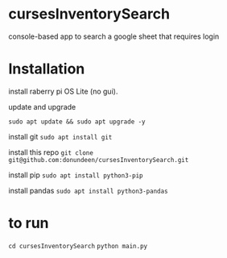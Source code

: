 # cursesInventorySearch
console-based app to search a google sheet that requires login

# Installation

install raberry pi OS Lite (no gui).

update and upgrade

`sudo apt update && sudo apt upgrade -y`

install git
`sudo apt install git`

install this repo
`git clone git@github.com:donundeen/cursesInventorySearch.git`

install pip
`sudo apt install python3-pip`

install pandas
`sudo apt install python3-pandas`

# to run

`cd cursesInventorySearch`
`python main.py`


